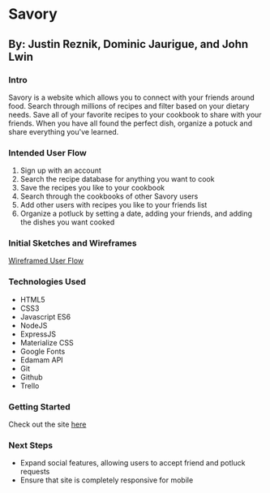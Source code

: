 # Savory
## By: Justin Reznik, Dominic Jaurigue, and John Lwin

### Intro
Savory is a website which allows you to connect with your friends around food.  Search through millions of recipes and filter based on your dietary needs.  Save all of your favorite recipes to your cookbook to share with your friends.  When you have all found the perfect dish, organize a potuck and share everything you've learned.

### Intended User Flow
  1. Sign up with an account
  2. Search the recipe database for anything you want to cook
  3. Save the recipes you like to your cookbook
  4. Search through the cookbooks of other Savory users 
  5. Add other users with recipes you like to your friends list
  6. Organize a potluck by setting a date, adding your friends, and adding the dishes you want cooked
  
### Initial Sketches and Wireframes
[Wireframed User Flow](https://xd.adobe.com/spec/b5b73def-f210-4d9a-6a9b-42133daeb084-c386/)

### Technologies Used
  - HTML5
  - CSS3
  - Javascript ES6
  - NodeJS
  - ExpressJS
  - Materialize CSS
  - Google Fonts
  - Edamam API
  - Git
  - Github
  - Trello
  
  ### Getting Started
  Check out the site [here](https://savory-jdj.herokuapp.com)
  
  ### Next Steps
   - Expand social features, allowing users to accept friend and potluck requests
   - Ensure that site is completely responsive for mobile
